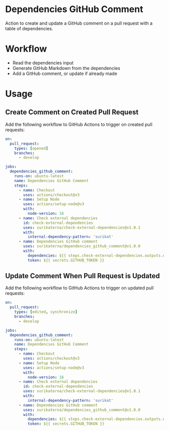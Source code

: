Dependencies GitHub Comment
===========================

Action to create and update a GitHub comment on a pull request with a table of dependencies.

# Workflow

* Read the dependencies input
* Generate GitHub Markdown from the dependencies
* Add a GitHub comment, or update if already made

# Usage

## Create Comment on Created Pull Request

Add the following workflow to GitHub Actions to trigger on created pull requests:

```yml
on:
  pull_request:
    types: [opened]
    branches:
      - develop

jobs:
  dependencies_github_comment:
    runs-on: ubuntu-latest
    name: Dependencies GitHub Comment
    steps:
      - name: Checkout
        uses: actions/checkout@v3
      - name: Setup Node
        uses: actions/setup-node@v3
        with:
          node-version: 16
      - name: Check external dependencies
        id: check-external-dependencies
        uses: surikaterna/check-external-dependencies@v1.0.1
        with:
          internal-dependency-pattern: 'surikat'
      - name: Dependencies GitHub comment
        uses: surikaterna/dependencies_github_comment@v1.0.0
        with:
          dependencies: ${{ steps.check-external-dependencies.outputs.external-dependencies }}
          token: ${{ secrets.GITHUB_TOKEN }}
```

## Update Comment When Pull Request is Updated

Add the following workflow to GitHub Actions to trigger on updated pull requests:

```yml
on:
  pull_request:
    types: [edited, synchronize]
    branches:
      - develop

jobs:
  dependencies_github_comment:
    runs-on: ubuntu-latest
    name: Dependencies GitHub Comment
    steps:
      - name: Checkout
        uses: actions/checkout@v3
      - name: Setup Node
        uses: actions/setup-node@v3
        with:
          node-version: 16
      - name: Check external dependencies
        id: check-external-dependencies
        uses: surikaterna/check-external-dependencies@v1.0.1
        with:
          internal-dependency-pattern: 'surikat'
      - name: Dependencies GitHub comment
        uses: surikaterna/dependencies_github_comment@v1.0.0
        with:
          dependencies: ${{ steps.check-external-dependencies.outputs.external-dependencies }}
          token: ${{ secrets.GITHUB_TOKEN }}
```
